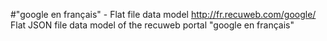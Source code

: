 #"google en français" - Flat file data model
http://fr.recuweb.com/google/
Flat JSON file data model of the recuweb portal "google en français"
